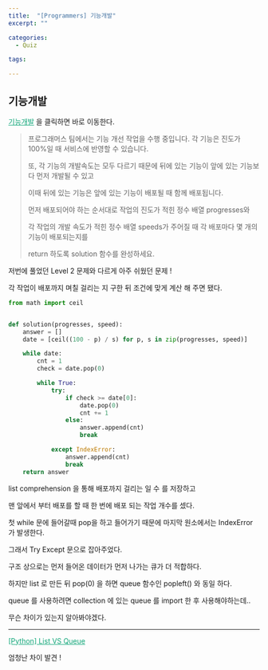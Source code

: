 ```yaml
---
title:  "[Programmers] 기능개발"
excerpt: ""

categories:
  - Quiz

tags:

---
```


## 기능개발

<a href="https://programmers.co.kr/learn/courses/30/lessons/42586" style="color:#0FA678" target="_blank">기능개발</a> 을 클릭하면 바로 이동한다.

> 프로그래머스 팀에서는 기능 개선 작업을 수행 중입니다. 각 기능은 진도가 100%일 때 서비스에 반영할 수 있습니다.
>
> 또, 각 기능의 개발속도는 모두 다르기 때문에 뒤에 있는 기능이 앞에 있는 기능보다 먼저 개발될 수 있고
>
> 이때 뒤에 있는 기능은 앞에 있는 기능이 배포될 때 함께 배포됩니다.
>
> 먼저 배포되어야 하는 순서대로 작업의 진도가 적힌 정수 배열 progresses와
>
> 각 작업의 개발 속도가 적힌 정수 배열 speeds가 주어질 때 각 배포마다 몇 개의 기능이 배포되는지를
>
> return 하도록 solution 함수를 완성하세요.



저번에 풀었던 Level 2 문제와 다르게 아주 쉬웠던 문제 !

각 작업이 배포까지 며칠 걸리는 지 구한 뒤 조건에 맞게 계산 해 주면 됐다.

```python
from math import ceil


def solution(progresses, speed):
	answer = []
	date = [ceil((100 - p) / s) for p, s in zip(progresses, speed)]

	while date:
		cnt = 1
		check = date.pop(0)

		while True:
			try:
				if check >= date[0]:
					date.pop(0)
					cnt += 1
				else:
					answer.append(cnt)
					break

			except IndexError:
				answer.append(cnt)
				break
	return answer
```

list comprehension 을 통해 배포까지 걸리는 일 수 를 저장하고

맨 앞에서 부터 배포를 할 때 한 번에 배포 되는 작업 개수를 셌다.

첫 while 문에 들어갈때 pop을 하고 들어가기 때문에 마지막 원소에서는 IndexError 가 발생한다.

그래서 Try Except 문으로 잡아주었다.

구조 상으로는 먼저 들어온 데이터가 먼저 나가는 큐가 더 적합하다.

하지만 list 로 만든 뒤 pop(0) 을 하면 queue 함수인 popleft() 와 동일 하다.

queue 를 사용하려면 collection 에 있는 queue 를 import 한 후 사용해야하는데..

무슨 차이가 있는지 알아봐야겠다.

---

<a href="https://nam-ki-bok.github.io/python/Python_list_queue/" style="color:#0FA678">[Python] List VS Queue</a>

엄청난 차이 발견 !